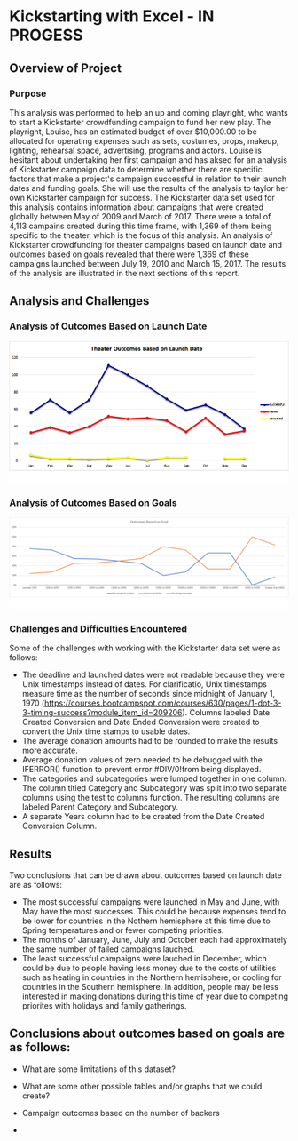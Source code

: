 # Kickstarting with Excel - IN PROGESS
## Overview of Project 
### Purpose
This analysis was performed to help an up and coming playright, who wants to start a Kickstarter crowdfunding campaign to fund her new play. The playright, Louise, has an estimated budget of over $10,000.00 to be allocated for operating expenses such as sets, costumes, props, makeup, lighting, rehearsal space, advertising, programs and actors. Louise is hesitant about undertaking her first campaign and has aksed for an analysis of Kickstarter campaign data to determine whether there are specific factors that make a project's campaign successful in relation to their launch dates and funding goals. She will use the results of the analysis to taylor her own Kickstarter campaign for success. The Kickstarter data set used for this analysis contains information about campaigns that were created globally between May of 2009 and March of 2017. There were a total of 4,113 campains created during this time frame, with 1,369 of them being specific to the theater, which is the focus of this analysis. An analysis of Kickstarter crowdfunding for theater campaigns based on launch date and outcomes based on goals revealed that there were 1,369 of these campaigns launched between July 19, 2010 and March 15, 2017. The results of the analysis are illustrated in the next sections of this report.   
## Analysis and Challenges
### Analysis of Outcomes Based on Launch Date
![Theater Outcomes vs Launch](https://github.com/LleeMcD/Kickstarter-Analysis/blob/main/Resources/Theater_Outcomes_vs_Launch.png)

### Analysis of Outcomes Based on Goals
![Outcomes vs Goals](https://github.com/LleeMcD/Kickstarter-Analysis/blob/main/Resources/Outcomes_vs_Goals.png)
### Challenges and Difficulties Encountered
Some of the challenges with working with the Kickstarter data set were as follows:
- The deadline and launched dates were not readable because they were Unix timestamps instead of dates. For clarificatio, Unix timestamps measure time as the number of seconds since midnight of January 1, 1970 (https://courses.bootcampspot.com/courses/630/pages/1-dot-3-3-timing-success?module_item_id=209206). Columns labeled Date Created Conversion and Date Ended Conversion were created to convert the Unix time stamps to usable dates. 
- The average donation amounts had to be rounded to make the results more accurate.
- Average donation values of zero needed to be debugged with the IFERROR() function to prevent error #DIV/0!from being displayed. 
- The categories and subcategories were lumped together in one column. The column titled Category and Subcategory was split into two separate columns using the test to columns function. The resulting columns are labeled Parent Category and Subcategory.
- A separate Years column had to be created from the Date Created Conversion Column.

## Results
Two conclusions that can be drawn about outcomes based on launch date are as follows:
- The most successful campaigns were launched in May and June, with May have the most successes. This could be because expenses tend to be lower for countries in the Nothern hemisphere at this time due to Spring temperatures and or fewer competing priorities.
- The months of January, June, July and October each had approximately the same number of failed campaigns lauched.
- The least successful campaigns were lauched in December, which could be due to people having less money due to the costs of utilities such as heating in countries in the Northern hemisphere, or cooling for countries in the Southern hemisphere. In addition, people may be less interested in making donations during this time of year due to competing priorites with holidays and family gatherings. 

Conclusions about outcomes based on goals are as follows:
- 
- What are some limitations of this dataset?

- What are some other possible tables and/or graphs that we could create?
- Campaign outcomes based on the number of backers
- 


